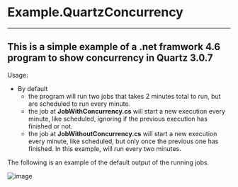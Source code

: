 # Example.QuartzConcurrency

---
This is a simple example of a .net framwork 4.6 program to show concurrency in Quartz 3.0.7
---
Usage:
- By default
  - the program will run two jobs that takes 2 minutes total to run, but are scheduled to run every minute.
  - the job at **JobWithConcurrency.cs** will start a new execution every minute, like scheduled, ignoring if the previous execution has finished or not.
  - the job at **JobWithoutConcurrency.cs** will start a new execution every minute, like scheduled, but only once the previous one has finished. In this example, will run every two minutes.

The following is an example of the default output of the running jobs.

![image](https://github.com/user-attachments/assets/430c16f7-8bc5-4b08-88b6-07b4f8f6e169)

